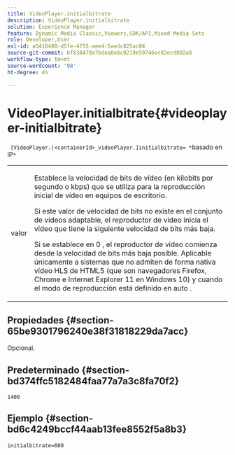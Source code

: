 ```yaml
---
title: VideoPlayer.initialbitrate
description: VideoPlayer.initialbitrate
solution: Experience Manager
feature: Dynamic Media Classic,Viewers,SDK/API,Mixed Media Sets
role: Developer,User
exl-id: a5416488-d5fe-4f55-aee4-5aedc825ac04
source-git-commit: 6f838470a7bdea8e8c0219e59746ec82ecd802a8
workflow-type: tm+mt
source-wordcount: '98'
ht-degree: 4%

---
```


# VideoPlayer.initialbitrate{#videoplayer-initialbitrate}

` [VideoPlayer.|<containerId>_videoPlayer.]initialbitrate= *`basado en IP`*`

<table id="table_6B56976AEADA440A9A6BC9C4F65D4ADA"> 
 <tbody> 
  <tr> 
   <td colname="col1"> <p> <span class="codeph"> <span class="varname"> valor </span> </span> </p> </td> 
   <td colname="col2"> <p>Establece la velocidad de bits de vídeo (en kilobits por segundo o kbps) que se utiliza para la reproducción inicial de vídeo en equipos de escritorio. </p> <p>Si este valor de velocidad de bits no existe en el conjunto de vídeos adaptable, el reproductor de vídeo inicia el vídeo que tiene la siguiente velocidad de bits más baja. </p> <p>Si se establece en <span class="codeph"> 0 </span>, el reproductor de vídeo comienza desde la velocidad de bits más baja posible. Aplicable únicamente a sistemas que no admiten de forma nativa vídeo HLS de HTML5 (que son navegadores Firefox, Chrome e Internet Explorer 11 en Windows 10) y cuando el modo de reproducción está definido en <span class="codeph"> auto </span>. </p> </td> 
  </tr> 
 </tbody> 
</table>

## Propiedades {#section-65be9301796240e38f31818229da7acc}

Opcional.

## Predeterminado {#section-bd374ffc5182484faa77a7a3c8fa70f2}

`1400`

## Ejemplo {#section-bd6c4249bccf44aab13fee8552f5a8b3}

`initialbitrate=600`
